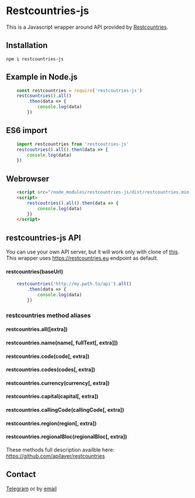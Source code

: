 # Restcountries-js

This is a Javascript wrapper around API provided by [Restcountries](https://restcountries.eu).  

## Installation

    npm i restcountries-js

## Example in Node.js

```js
    const restcountries = require('restcoutries-js')
    restcountries().all()
        .then(data => {
            console.log(data)
        })
```

## ES6 import

```js
    import restcountries from 'restcoutries-js'
    restcoutries().all().then(data => {
        console.log(data)
    })
```

## Webrowser

```html
    <script src="/node_modules/restcountries-js/dist/restcountries.min.js"></script>
    <script>
        restcoutries().all().then(data => {
            console.log(data)
        })
    </script>
```

## restcountries-js API

You can use your own API server, but it will work only with clone of [this](https://github.com/apilayer/restcountries). This wrapper uses https://restcountries.eu endpoint as default.

#### restcountries(baseUrl)

```js
    restcountries('http://my.path.to/api').all()
        .then(data => {
            console.log(data)
        })
```

### restcountries method aliases

#### restcountries.all([extra])
#### restcountries.name(name[, fullText[, extra]])
#### restcountries.code(code[, extra])
#### restcountries.codes(codes[, extra])
#### restcountries.currency(currency[, extra])
#### restcountries.capital(capital[, extra])
#### restcountries.callingCode(callingCode[, extra])
#### restcountries.region(region[, extra])
#### restcountries.regionalBloc(regionalBloc[, extra])

These methods full description availble here: https://github.com/apilayer/restcountries

## Contact

[Telegram](https://t.me/ejnshtein) or by [email](mailto:ejnshtein@dsgstng.com)

